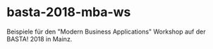 # basta-2018-mba-ws
Beispiele für den "Modern Business Applications" Workshop auf  der BASTA! 2018 in Mainz.
